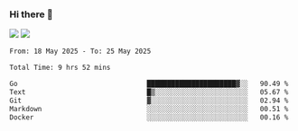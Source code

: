 ### Hi there 👋️

![](https://komarev.com/ghpvc/?username=Loner1024)
![](https://hit.yhype.me/github/profile?account_id=20189164)

<!--START_SECTION:waka-->

```txt
From: 18 May 2025 - To: 25 May 2025

Total Time: 9 hrs 52 mins

Go                                ██████████████████████▓░░   90.49 %
Text                              █▒░░░░░░░░░░░░░░░░░░░░░░░   05.67 %
Git                               ▓░░░░░░░░░░░░░░░░░░░░░░░░   02.94 %
Markdown                          ░░░░░░░░░░░░░░░░░░░░░░░░░   00.51 %
Docker                            ░░░░░░░░░░░░░░░░░░░░░░░░░   00.16 %
```

<!--END_SECTION:waka-->



